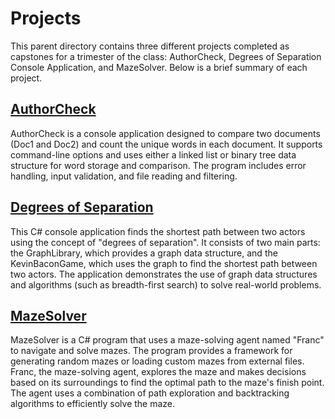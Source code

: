 # Projects

This parent directory contains three different projects completed as capstones for a trimester of the class: AuthorCheck, Degrees of Separation Console Application, and MazeSolver. Below is a brief summary of each project.

## [AuthorCheck](https://github.com/aamindehkordi/CUI-Data-Structures/tree/main/Projects/AuthorCheck_student)

AuthorCheck is a console application designed to compare two documents (Doc1 and Doc2) and count the unique words in each document. It supports command-line options and uses either a linked list or binary tree data structure for word storage and comparison. The program includes error handling, input validation, and file reading and filtering.

## [Degrees of Separation](https://github.com/aamindehkordi/CUI-Data-Structures/tree/main/Projects/DegreesBetween)

This C# console application finds the shortest path between two actors using the concept of "degrees of separation". It consists of two main parts: the GraphLibrary, which provides a graph data structure, and the KevinBaconGame, which uses the graph to find the shortest path between two actors. The application demonstrates the use of graph data structures and algorithms (such as breadth-first search) to solve real-world problems.

## [MazeSolver](https://github.com/aamindehkordi/CUI-Data-Structures/tree/main/Projects/MazeSolver_student)

MazeSolver is a C# program that uses a maze-solving agent named "Franc" to navigate and solve mazes. The program provides a framework for generating random mazes or loading custom mazes from external files. Franc, the maze-solving agent, explores the maze and makes decisions based on its surroundings to find the optimal path to the maze's finish point. The agent uses a combination of path exploration and backtracking algorithms to efficiently solve the maze.
